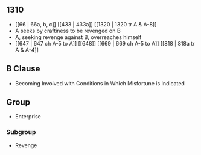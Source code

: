 ## 1310
- [[66 | 66a, b, c]] [[433 | 433a]] [[1320 | 1320 tr A &amp; A-8]] 
- A seeks by craftiness to be revenged on B
- A, seeking revenge against B, overreaches himself
- [[647 | 647 ch A-5 to A]] [[648]] [[669 | 669 ch A-5 to A]] [[818 | 818a tr A &amp; A-4]] 

## B Clause
- Becoming Invoived with Conditions in Which Misfortune is Indicated

## Group
- Enterprise

### Subgroup
- Revenge

